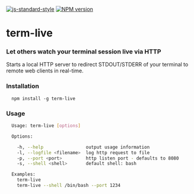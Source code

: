 
[![js-standard-style](https://img.shields.io/badge/code%20style-standard-brightgreen.svg)](http://standardjs.com/)
[![NPM version](http://img.shields.io/npm/v/term-live.svg)](https://www.npmjs.org/package/term-live)

# term-live

### Let others watch your terminal session live via HTTP

Starts a local HTTP server to redirect STDOUT/STDERR of your terminal to remote
web clients in real-time.

### Installation
```
  npm install -g term-live
```

### Usage
```sh
  Usage: term-live [options]

  Options:

    -h, --help                output usage information
    -l, --logfile <filename>  log http request to file
    -p, --port <port>         http listen port - defaults to 8080
    -s, --shell <shell>       default shell: bash

  Examples:
    term-live
    term-live --shell /bin/bash --port 1234

```
